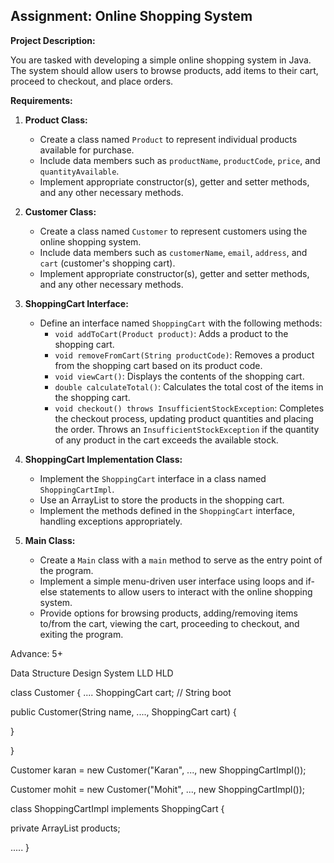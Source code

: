 ## Assignment: Online Shopping System

**Project Description:**

You are tasked with developing a simple online shopping system in Java. The system should allow users to browse products, add items to their cart, proceed to checkout, and place orders.

**Requirements:**

1. **Product Class:**
    - Create a class named `Product` to represent individual products available for purchase.
    - Include data members such as `productName`, `productCode`, `price`, and `quantityAvailable`.
    - Implement appropriate constructor(s), getter and setter methods, and any other necessary methods.

2. **Customer Class:**
    - Create a class named `Customer` to represent customers using the online shopping system.
    - Include data members such as `customerName`, `email`, `address`, and `cart` (customer's shopping cart).
    - Implement appropriate constructor(s), getter and setter methods, and any other necessary methods.

3. **ShoppingCart Interface:**
    - Define an interface named `ShoppingCart` with the following methods:
        - `void addToCart(Product product)`: Adds a product to the shopping cart.
        - `void removeFromCart(String productCode)`: Removes a product from the shopping cart based on its product code.
        - `void viewCart()`: Displays the contents of the shopping cart.
        - `double calculateTotal()`: Calculates the total cost of the items in the shopping cart.
        - `void checkout() throws InsufficientStockException`: Completes the checkout process, updating product quantities and placing the order. Throws an `InsufficientStockException` if the quantity of any product in the cart exceeds the available stock.

4. **ShoppingCart Implementation Class:**
    - Implement the `ShoppingCart` interface in a class named `ShoppingCartImpl`.
    - Use an ArrayList to store the products in the shopping cart.
    - Implement the methods defined in the `ShoppingCart` interface, handling exceptions appropriately.

5. **Main Class:**
    - Create a `Main` class with a `main` method to serve as the entry point of the program.
    - Implement a simple menu-driven user interface using loops and if-else statements to allow users to interact with the online shopping system.
    - Provide options for browsing products, adding/removing items to/from the cart, viewing the cart, proceeding to checkout, and exiting the program.



Advance: 5+

Data Structure
Design System
LLD
HLD



class Customer {
   ....
   ShoppingCart cart; // String boot

   public Customer(String name, ...., ShoppingCart cart) {
      
   }

   

}

Customer karan = new Customer("Karan", ..., new ShoppingCartImpl());

Customer mohit = new Customer("Mohit", ..., new ShoppingCartImpl());


class ShoppingCartImpl implements ShoppingCart {

   private ArrayList<Product> products;

.....
}